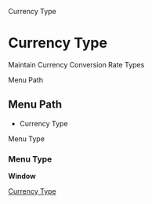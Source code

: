 
Currency Type
# Currency Type


Maintain Currency Conversion Rate Types

Menu Path
## Menu Path



- Currency Type

Menu Type
### Menu Type

**Window**


[Currency Type](functional-guide/window/window-currency-type.md)